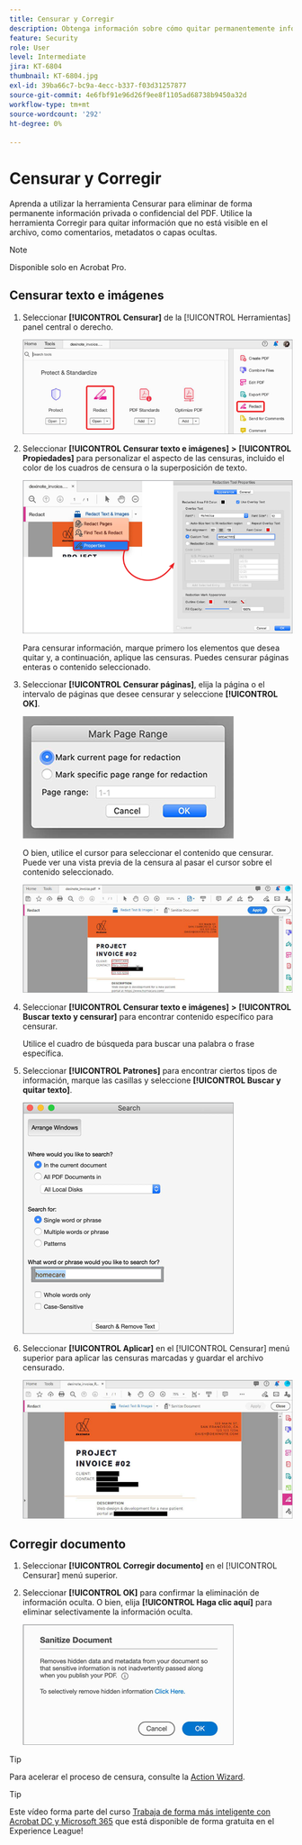 ```yaml
---
title: Censurar y Corregir
description: Obtenga información sobre cómo quitar permanentemente información privada o confidencial del PDF
feature: Security
role: User
level: Intermediate
jira: KT-6804
thumbnail: KT-6804.jpg
exl-id: 39ba66c7-bc9a-4ecc-b337-f03d31257877
source-git-commit: 4e6fbf91e96d26f9ee8f1105ad68738b9450a32d
workflow-type: tm+mt
source-wordcount: '292'
ht-degree: 0%

---
```


# Censurar y Corregir

Aprenda a utilizar la herramienta Censurar para eliminar de forma permanente información privada o confidencial del PDF. Utilice la herramienta Corregir para quitar información que no está visible en el archivo, como comentarios, metadatos o capas ocultas.

>[!NOTE]
>
>Disponible solo en Acrobat Pro.

## Censurar texto e imágenes

1. Seleccionar **[!UICONTROL Censurar]** de la [!UICONTROL Herramientas] panel central o derecho.

   ![Censurar paso 1](../assets/Redact_1.png)

1. Seleccionar **[!UICONTROL Censurar texto e imágenes]** **>** **[!UICONTROL Propiedades]** para personalizar el aspecto de las censuras, incluido el color de los cuadros de censura o la superposición de texto.

   ![Censurar paso 2](../assets/Redact_2.png)

   Para censurar información, marque primero los elementos que desea quitar y, a continuación, aplique las censuras. Puedes censurar páginas enteras o contenido seleccionado.

1. Seleccionar **[!UICONTROL Censurar páginas]**, elija la página o el intervalo de páginas que desee censurar y seleccione **[!UICONTROL OK]**.

   ![Censurar paso 4](../assets/Redact_3.png)

   O bien, utilice el cursor para seleccionar el contenido que censurar. Puede ver una vista previa de la censura al pasar el cursor sobre el contenido seleccionado.

   ![Censurar paso 5a](../assets/Redact_4.png)

1. Seleccionar **[!UICONTROL Censurar texto e imágenes]** **>** **[!UICONTROL Buscar texto y censurar]** para encontrar contenido específico para censurar.

   Utilice el cuadro de búsqueda para buscar una palabra o frase específica.

1. Seleccionar **[!UICONTROL Patrones]** para encontrar ciertos tipos de información, marque las casillas y seleccione **[!UICONTROL Buscar y quitar texto]**.

   ![Censurar paso 5b](../assets/Redact_5.png)

1. Seleccionar **[!UICONTROL Aplicar]** en el [!UICONTROL Censurar] menú superior para aplicar las censuras marcadas y guardar el archivo censurado.

   ![Censurar paso 6](../assets/Redact_6.png)

## Corregir documento

1. Seleccionar **[!UICONTROL Corregir documento]** en el [!UICONTROL Censurar] menú superior.

1. Seleccionar **[!UICONTROL OK]** para confirmar la eliminación de información oculta. O bien, elija **[!UICONTROL Haga clic aquí]** para eliminar selectivamente la información oculta.

   ![Corregir paso 2](../assets/Redact_7.png)

>[!TIP]
>
>Para acelerar el proceso de censura, consulte la [Action Wizard](../advanced-tasks/action.md).

>[!TIP]
>
>Este vídeo forma parte del curso [Trabaja de forma más inteligente con Acrobat DC y Microsoft 365](https://experienceleague.adobe.com/?recommended=Acrobat-U-1-2021.microsoft365) que está disponible de forma gratuita en el Experience League!
